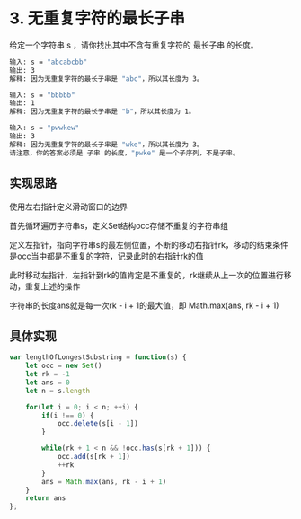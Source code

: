 # 3. 无重复字符的最长子串

给定一个字符串 s ，请你找出其中不含有重复字符的 最长子串 的长度。

```sh
输入: s = "abcabcbb"
输出: 3 
解释: 因为无重复字符的最长子串是 "abc"，所以其长度为 3。

输入: s = "bbbbb"
输出: 1
解释: 因为无重复字符的最长子串是 "b"，所以其长度为 1。

输入: s = "pwwkew"
输出: 3
解释: 因为无重复字符的最长子串是 "wke"，所以其长度为 3。
请注意，你的答案必须是 子串 的长度，"pwke" 是一个子序列，不是子串。
```

## 实现思路

使用左右指针定义滑动窗口的边界

首先循环遍历字符串s，定义Set结构occ存储不重复的字符串组

定义左指针，指向字符串s的最左侧位置，不断的移动右指针rk，移动的结束条件是occ当中都是不重复的字符，记录此时的右指针rk的值

此时移动左指针，左指针到rk的值肯定是不重复的，rk继续从上一次的位置进行移动，重复上述的操作

字符串的长度ans就是每一次rk - i + 1的最大值，即 Math.max(ans, rk - i + 1)

## 具体实现

```js
var lengthOfLongestSubstring = function(s) {
    let occ = new Set()
    let rk = -1
    let ans = 0
    let n = s.length

    for(let i = 0; i < n; ++i) {
        if(i !== 0) {
            occ.delete(s[i - 1])
        }

        while(rk + 1 < n && !occ.has(s[rk + 1])) {
            occ.add(s[rk + 1])
            ++rk
        }
        ans = Math.max(ans, rk - i + 1)
    }
    return ans
};
```